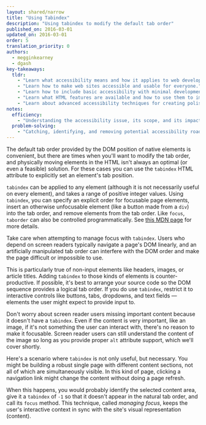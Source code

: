 ```yaml
---
layout: shared/narrow
title: "Using Tabindex"
description: "Using tabindex to modify the default tab order"
published_on: 2016-03-01
updated_on: 2016-03-01
order: 5
translation_priority: 0
authors:
  - megginkearney
  - dgash
key-takeaways:
  tldr: 
    - "Learn what accessibility means and how it applies to web development."
    - "Learn how to make web sites accessible and usable for everyone."
    - "Learn how to include basic accessibility with minimal development impace."
    - "Learn what HTML features are available and how to use them to improve accessibility."
    - "Learn about advanced accessibility techniques for creating polished accessibility experiences."
notes:
  efficiency:
    - "Understanding the accessibility issue, its scope, and its impact can make you a better web developer."
  problem-solving:
    - "Catching, identifying, and removing potential accessibility roadblocks before they happen can improve your development process and reduce maintenance requirements."
---
```


The default tab order provided by the DOM position of native elements is convenient, but there are times when you'll want to modify the tab order, and physically moving elements in the HTML isn't always an optimal (or even a feasible) solution. For these cases you can use the `tabindex` HTML attribute to explicitly set an element's tab position.

`tabindex` can be applied to any element (although it is not necessarily useful on every element), and takes a range of positive integer values. Using `tabindex`, you can specify an explicit order for focusable page elements, insert an otherwise unfocusable element (like a button made from a `div`) into the tab order, and remove elements from the tab order. Like `focus`, `taborder` can also be controlled programmatically. See [this MDN page](https://developer.mozilla.org/en-US/docs/Web/HTML/Global_attributes/tabindex) for more details. 

Take care when attempting to manage focus with `tabindex`. Users who depend on screen readers typically navigate a page's DOM linearly, and an artificially manipulated tab order can interfere with the DOM order and make the page difficult or impossible to use.

This is particularly true of non-input elements like headers, images, or article titles. Adding `tabindex` to those kinds of elements is counter-productive. If possible, it's best to arrange your source code so the DOM sequence provides a logical tab order. If you do use `tabindex`, restrict it to interactive controls like buttons, tabs, dropdowns, and text fields &mdash; elements the user might expect to provide input to.

Don't worry about screen reader users missing important content because it doesn't have a `tabindex`. Even if the content is very important, like an image, if it's not something the user can interact with, there's no reason to make it focusable. Screen reader users can still understand the content of the image so long as you provide proper `alt` attribute support, which we'll cover shortly.

Here's a scenario where `tabindex` is not only useful, but necessary. You might be building a robust single page with different content sections, not all of which are simultaneously visible. In this kind of page, clicking a navigation link might change the content without doing a page refresh.

When this happens, you would probably identify the selected content area, give it a `tabindex` of `-1` so that it doesn't appear in the natural tab order, and call its `focus` method. This technique, called *managing focus*, keeps the user's interactive context in sync with the site's visual representation (content).

